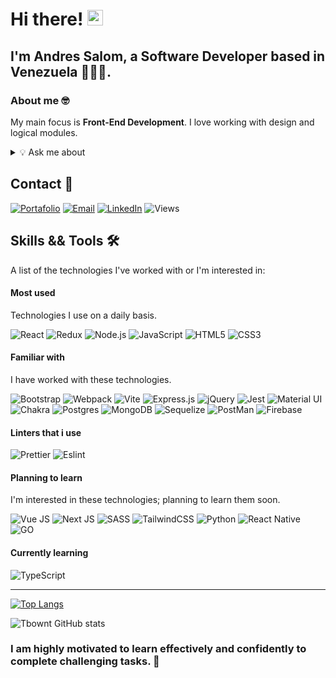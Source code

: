 # Hi there! <img src="https://camo.githubusercontent.com/e8e7b06ecf583bc040eb60e44eb5b8e0ecc5421320a92929ce21522dbc34c891/68747470733a2f2f6d656469612e67697068792e636f6d2f6d656469612f6876524a434c467a6361737252346961377a2f67697068792e676966" width="25rem"><br/>

## I'm Andres Salom, a Software Developer based in Venezuela 👨🏻‍💻.

### About me 🤓


My main focus is <strong>Front-End Development</strong>. I love working with design and logical modules.

<details>
<summary>💡 Ask me about</summary>

<br>

```typescript
const user: Dev = {
    fullName: "Andres Salom",
    country: "Venezuela",
    languages: ["English 🇺🇸", "Spanish 🇲🇽"],
    topics: {
        'Tech': { icon: '🤖', valid: true },
        'Videogames': { icon: '👾', valid: true },
        'Music': { icon: '🎧', valid: true },
        'Space': { icon: '🚀', valid: true },
    }
};
```

</details>


## Contact 💬

[![Portafolio](https://img.shields.io/badge/portfolio-20232A?style=for-the-badge&logo=Google%20Home&logoColor=FF7F50)](https://tbownt-portfolio.netlify.app/)
[![Email](https://img.shields.io/badge/email-20232A?style=for-the-badge&logo=Gmail&logoColor=FF7F50)](mailto:andresjose543@gmail.com)
[![LinkedIn](https://img.shields.io/badge/LinkedIn-20232A?style=for-the-badge&logo=linkedin&logoColor=0077B5)](https://www.linkedin.com/in/andres-salom/)
![Views](https://hits.sh/github.com/Tbownt/hits.svg?style=for-the-badge&label=Profile%20views&color=20232A&labelColor=20232A)


## Skills && Tools 🛠️

A list of the technologies I've worked with or I'm interested in:

#### Most used

Technologies I use on a daily basis.

![React](https://img.shields.io/badge/React-20232A?style=for-the-badge&logo=react&logoColor=61DAFB)
![Redux](https://img.shields.io/badge/redux-20232A.svg?style=for-the-badge&logo=redux&logoColor=ba8fff)
![Node.js](https://img.shields.io/badge/Node.js-20232A?style=for-the-badge&logo=nodedotjs&logoColor=339933)
![JavaScript](https://img.shields.io/badge/JavaScript-20232A?style=for-the-badge&logo=javascript&logoColor=F7DF1E)
![HTML5](https://img.shields.io/badge/HTML5-20232A?style=for-the-badge&logo=html5&logoColor=E34F26)
![CSS3](https://img.shields.io/badge/CSS3-20232A?style=for-the-badge&logo=css3&logoColor=1572B6)


#### Familiar with

I have worked with these technologies.

![Bootstrap](https://img.shields.io/badge/Bootstrap-20232A?style=for-the-badge&logo=bootstrap&logoColor=563D7C)
![Webpack](https://img.shields.io/badge/Webpack-20232A?style=for-the-badge&logo=webpack&logoColor=8DD6F9)
![Vite](https://img.shields.io/badge/Vite-20232A?style=for-the-badge&logo=vite&logoColor=B73BFE)
![Express.js](https://img.shields.io/badge/Express.js-20232A?style=for-the-badge&logo=express&logoColor=white)
![jQuery](https://img.shields.io/badge/jQuery-20232A?style=for-the-badge&logo=jquery&logoColor=0769AD)
![Jest](https://img.shields.io/badge/Jest-20232A?style=for-the-badge&logo=jest&logoColor=C21325)
![Material UI](https://img.shields.io/badge/Material%20UI-20232A?style=for-the-badge&logo=mui&logoColor=007fff)
![Chakra](https://img.shields.io/badge/chakra-20232A.svg?style=for-the-badge&logo=chakraui&logoColor=white)
![Postgres](https://img.shields.io/badge/postgres-20232A.svg?style=for-the-badge&logo=postgresql&logoColor=699eca)
![MongoDB](https://img.shields.io/badge/MongoDB-20232A?style=for-the-badge&logo=mongodb&logoColor=4EA94B)
![Sequelize](https://img.shields.io/badge/Sequelize-20232A?style=for-the-badge&logo=Sequelize&logoColor=8DD6F9)
![PostMan](https://img.shields.io/badge/Postman-20232A?style=for-the-badge&logo=Postman&logoColor=ff6c37)
![Firebase](https://img.shields.io/badge/firebase-20232A?style=for-the-badge&logo=firebase&logoColor=yellow)

#### Linters that i use
![Prettier](https://img.shields.io/badge/prettier-20232A?style=for-the-badge&logo=prettier&logoColor=F7BA3E)
![Eslint](https://img.shields.io/badge/eslint-20232A?style=for-the-badge&logo=eslint&logoColor=b7b7ff)


#### Planning to learn

I'm interested in these technologies; planning to learn them soon.

![Vue JS](https://img.shields.io/badge/Vue.js-20232A?style=for-the-badge&logo=vuedotjs&logoColor=4FC08D)
![Next JS](https://img.shields.io/badge/next.js-20232A?style=for-the-badge&logo=nextdotjs&logoColor=white)
![SASS](https://img.shields.io/badge/Sass-20232A?style=for-the-badge&logo=sass&logoColor=CC6699)
![TailwindCSS](https://img.shields.io/badge/Tailwind_CSS-20232A?style=for-the-badge&logo=tailwind-css&logoColor=38B2AC)
![Python](https://img.shields.io/badge/Python-20232A?style=for-the-badge&logo=python&logoColor=0769AD)
![React Native](https://img.shields.io/badge/React_Native-20232A?style=for-the-badge&logo=react&logoColor=61DAFB)
![GO](https://img.shields.io/badge/Go-20232A?style=for-the-badge&logo=go&logoColor=white)

#### Currently learning


![TypeScript](https://img.shields.io/badge/TypeScript-20232A?style=for-the-badge&logo=typescript&logoColor=007ACC)

<hr>

[![Top Langs](https://github-readme-stats.vercel.app/api/top-langs/?username=Tbownt&layout=compact)](https://github.com/anuraghazra/github-readme-stats)

![Tbownt GitHub stats](https://jolibois-readme-stats.vercel.app/api?username=tbownt&show_icons=true&theme=radical&include_all_commits=true&count_private=true)

### I am highly motivated to learn effectively and confidently to complete challenging tasks. :pencil: 

